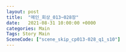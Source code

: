 ```yaml
---
layout: post
title:  "메인_회상_013~028장"
date:   2021-08-31 10:00:00 +0000
categories: Main
Tags: Story Main
SceneCode: ["scene_skip_cp013-028_q1_s10"]
---
```


